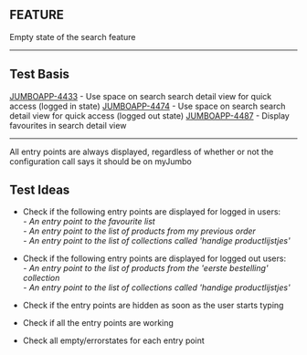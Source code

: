 ## FEATURE
Empty state of the search feature 

***
## Test Basis
[JUMBOAPP-4433](https://icemobile.atlassian.net/browse/JUMBOAPP-4433) - Use space on search search detail view for quick access (logged in state)
[JUMBOAPP-4474](https://icemobile.atlassian.net/browse/JUMBOAPP-4474) - Use space on search search detail view for quick access (logged out state)
[JUMBOAPP-4487](https://icemobile.atlassian.net/browse/JUMBOAPP-4474) - Display favourites in search detail view

***
All entry points are always displayed, regardless of whether or not the configuration call says it should be on myJumbo

## Test Ideas

* Check if the following entry points are displayed for logged in users: <br>
*- An entry point to the favourite list* <br>
*- An entry point to the list of products from my previous order* <br>
*- An entry point to the list of collections called 'handige productlijstjes'* <br>
 
* Check if the following entry points are displayed for logged out users: <br>
*- An entry point to the list of products from the 'eerste bestelling' collection* <br>
*- An entry point to the list of collections called 'handige productlijstjes'* <br>

* Check if the entry points are hidden as soon as the user starts typing
* Check if all the entry points are working

* Check all empty/errorstates for each entry point
